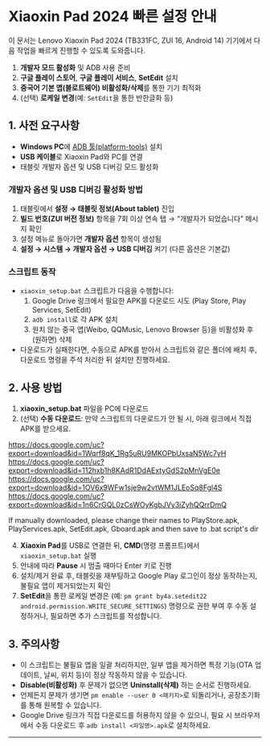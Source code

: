 # Xiaoxin Pad 2024 빠른 설정 안내

이 문서는 Lenovo Xiaoxin Pad 2024 (TB331FC, ZUI 16, Android 14) 기기에서 다음 작업을 빠르게 진행할 수 있도록 도와줍니다.

1. **개발자 모드 활성화** 및 ADB 사용 준비  
2. **구글 플레이 스토어**, **구글 플레이 서비스**, **SetEdit** 설치  
3. **중국어 기본 앱(블로트웨어) 비활성화/삭제**를 통한 기기 최적화  
4. (선택) **로케일 변경**(예: `SetEdit`을 통한 반한글화 등)

## 1. 사전 요구사항

- **Windows PC**에 [ADB 툴(platform-tools)](https://developer.android.com/tools/releases/platform-tools) 설치  
- **USB 케이블**로 Xiaoxin Pad와 PC를 연결  
- 태블릿 개발자 옵션 및 USB 디버깅 모드 활성화

### 개발자 옵션 및 USB 디버깅 활성화 방법

1. 태블릿에서 **설정 → 태블릿 정보(About tablet)** 진입  
2. **빌드 번호(ZUI 버전 정보)** 항목을 7회 이상 연속 탭 → “개발자가 되었습니다” 메시지 확인  
3. 설정 메뉴로 돌아가면 **개발자 옵션** 항목이 생성됨  
4. **설정 → 시스템 → 개발자 옵션 → USB 디버깅** 켜기 (다른 옵션은 기본값)

### 스크립트 동작

- `xiaoxin_setup.bat` 스크립트가 다음을 수행합니다:
  1. Google Drive 링크에서 필요한 APK를 다운로드 시도 (Play Store, Play Services, SetEdit)  
  2. `adb install`로 각 APK 설치  
  3. 원치 않는 중국 앱(Weibo, QQMusic, Lenovo Browser 등)을 비활성화 후 (원하면) 삭제  
- 다운로드가 실패한다면, 수동으로 APK를 받아서 스크립트와 같은 폴더에 배치 후, 다운로드 명령을 주석 처리한 뒤 설치만 진행하세요.

## 2. 사용 방법

1. **xiaoxin_setup.bat** 파일을 PC에 다운로드  
2. (선택) **수동 다운로드**: 만약 스크립트의 다운로드가 안 될 시, 아래 링크에서 직접 APK를 받으세요.  

  https://docs.google.com/uc?export=download&id=1Wqrf8qK_1Rg5uRU9MKOPbUxsaN5Wc7yH
  https://docs.google.com/uc?export=download&id=112hxb1h8KAdR1DdAExtyGdS2pMnVgE0e
  https://docs.google.com/uc?export=download&id=1OV6x9WFw1sje9w2vtWM1JLEoSq8Fgl4S
  https://docs.google.com/uc?export=download&id=1n6CrGQL0zCsWOyKgbJVy3iZyhQQrrDmQ

  If manually downloaded, please change their names to PlayStore.apk, PlayServices.apk, SetEdit.apk, Gboard.apk
  and then save to .bat script's dir

4. **Xiaoxin Pad**를 USB로 연결한 뒤, **CMD**(명령 프롬프트)에서 `xiaoxin_setup.bat` 실행  
5. 안내에 따라 **Pause** 시 멈출 때마다 Enter 키로 진행  
6. 설치/제거 완료 후, 태블릿을 재부팅하고 Google Play 로그인이 정상 동작하는지, 불필요 앱이 제거되었는지 확인  
7. **SetEdit**을 통한 로케일 변경은 (예: `pm grant by4a.setedit22 android.permission.WRITE_SECURE_SETTINGS`) 명령으로 권한 부여 후 수동 설정하거나, 필요하면 추가 스크립트를 작성합니다.

## 3. 주의사항

- 이 스크립트는 불필요 앱을 일괄 처리하지만, 일부 앱을 제거하면 특정 기능(OTA 업데이트, 날씨, 위치 등)이 정상 작동하지 않을 수 있습니다.  
- **Disable(비활성화)** 후 문제가 없으면 **Uninstall(삭제)** 하는 순서로 진행하세요.  
- 언제든지 문제가 생기면 `pm enable --user 0 <패키지>`로 되돌리거나, 공장초기화를 통해 원복할 수 있습니다.  
- Google Drive 링크가 직접 다운로드를 허용하지 않을 수 있으니, 필요 시 브라우저에서 수동 다운로드 후 `adb install <파일명>.apk`로 설치하세요.

----
